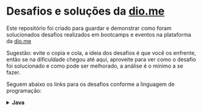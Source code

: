 # Desafios e soluções da [dio.me](https://www.dio.me/)

Este repositório foi criado para guardar e demonstrar como foram solucionados desafios realizados em bootcamps e eventos na plataforma da [dio.me](https://www.dio.me/)

Sugestão: evite o copia e cola, a ideia dos desafios é que você os enfrente, então se na dificuldade chegou até aqui, aproveite para ver como o desafio foi solucionado e como pode ser melhorado, a análise é o mínimo a se fazer.

Seguem abaixo os links para os desafios conforme a linguagem de programação:

<!-- Java -->
<details>
    <summary><strong>Java</strong></summary>
    <br />
    <div align="left">
        <!-- Iniciando a programação em Java -->
        <table border=1>
            <tr>
                <th colspan="4">
			<a href="https://github.com/didifive/desafios-dio/tree/master/desafios/Java/Iniciando%20a%20programa%C3%A7%C3%A3o%20em%20Java">
				Iniciando a programação em Java
			</a>
		</th>
            </tr>
            <tr>
                <th>Etapa</th>
                <th>Desafio</th>
                <th>Solução</th>
                <th>Status</th>
            </tr>
            <tr>
                <td align="center">1</td>
                <td>Exibindo Números Pares</td>
                <td>
					<a href="https://github.com/didifive/desafios-dio/blob/master/desafios/Java/Iniciando%20a%20programa%C3%A7%C3%A3o%20em%20Java/ExibindoNumerosPares.java">
						Código
					</a>
				</td>
                <td align="center">✅</td>
            </tr>
            <tr>
                <td align="center">2</td>
                <td>Entrada e Saída CPF</td>
                <td>
					<a href="https://github.com/didifive/desafios-dio/blob/master/desafios/Java/Iniciando%20a%20programa%C3%A7%C3%A3o%20em%20Java/EntradaESaidaCPF.java">
						Código
					</a>
				</td>
                <td align="center">✅</td>
            </tr>
            <tr>
                <td align="center">3</td>
                <td>DDD</td>
                <td>
					<a href="https://github.com/didifive/desafios-dio/blob/master/desafios/Java/Iniciando%20a%20programa%C3%A7%C3%A3o%20em%20Java/DDD.java">
						Código
					</a>
				</td>
                <td align="center">✅</td>
            </tr>
		</table>
		<!-- Solucionando desafios matemáticos em Java -->
        <table border=1>
            <tr>
                <th colspan="4">
			<a href="https://github.com/didifive/desafios-dio/tree/master/desafios/Java/Solucionando%20desafios%20matem%C3%A1ticos%20em%20Java">
				Solucionando desafios matemáticos em Java
			</a>
		</th>
            </tr>
            <tr>
                <th>Etapa</th>
                <th>Desafio</th>
                <th>Solução</th>
                <th>Status</th>
            </tr>
            <tr>
                <td align="center">1</td>
                <td>Cálculo de viagem</td>
                <td>
					<a href="https://github.com/didifive/desafios-dio/blob/master/desafios/Java/Solucionando%20desafios%20matem%C3%A1ticos%20em%20Java/CalculoDeViagem.java">
						Código
					</a>
				</td>
                <td align="center">✅</td>
            </tr>
			<tr>
                <td align="center">2</td>
                <td>Área do Círculo</td>
                <td>
					<a href="https://github.com/didifive/desafios-dio/blob/master/desafios/Java/Solucionando%20desafios%20matem%C3%A1ticos%20em%20Java/AreaDoCirculo.java">
						Código
					</a>
				</td>
                <td align="center">✅</td>
            </tr>
			<tr>
                <td align="center">3</td>
                <td>Folha de Pagamento</td>
                <td>
					<a href="https://github.com/didifive/desafios-dio/blob/master/desafios/Java/Solucionando%20desafios%20matem%C3%A1ticos%20em%20Java/FolhaDePagamento.java">
						Código
					</a>
				</td>
                <td align="center">✅</td>
            </tr>
			<tr>
                <td align="center">4</td>
                <td>Múltiplos</td>
                <td>
					<a href="https://github.com/didifive/desafios-dio/blob/master/desafios/Java/Solucionando%20desafios%20matem%C3%A1ticos%20em%20Java/Multiplos.java">
						Código
					</a>
				</td>
                <td align="center">✅</td>
            </tr>
			<tr>
                <td align="center">5</td>
                <td>Análise de Números</td>
                <td>
					<a href="https://github.com/didifive/desafios-dio/blob/master/desafios/Java/Solucionando%20desafios%20matem%C3%A1ticos%20em%20Java/AnaliseDeNumeros.java">
						Código
					</a>
				</td>
                <td align="center">✅</td>
            </tr>
		</table>
		<!-- Desafios matemáticos em Java -->
        <table border=1>
            <tr>
                <th colspan="4">
			<a href="https://github.com/didifive/desafios-dio/tree/master/desafios/Java/Desafios%20matem%C3%A1ticos%20em%20Java">
				Desafios matemáticos em Java
			</a>
		</th>
            </tr>
            <tr>
                <th>Etapa</th>
                <th>Desafio</th>
                <th>Solução</th>
                <th>Status</th>
            </tr>
            <tr>
                <td align="center">1</td>
                <td>Visita na Feira</td>
                <td>
					<a href="https://github.com/didifive/desafios-dio/blob/master/desafios/Java/Desafios%20matem%C3%A1ticos%20em%20Java/VisitaNaFeira.java">
						Código
					</a>
				</td>
                <td align="center">✅</td>
            </tr>
            <tr>
                <td align="center">2</td>
                <td>Seis Números Ímpares</td>
                <td>
					<a href="https://github.com/didifive/desafios-dio/blob/master/desafios/Java/Desafios%20matem%C3%A1ticos%20em%20Java/SeisNumerosImpares.java">
						Código
					</a>
				</td>
                <td align="center">✅</td>
            </tr>
		</table>
    </div>
</details>
